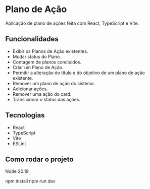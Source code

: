 # Plano de Ação

Aplicação de plano de ações feita com React, TypeScript e Vite.

## Funcionalidades

- Exibir os Planos de Ação existentes.
- Mudar status do Plano.
- Contagem de planos concluidos.
- Criar um Plano de Ação.
- Permitir a alteração do título e do objetivo de um plano de ação existente.
- Remover um plano de ação do sistema.
- Adicionar ações.
- Remover uma ação do card.
- Transicionar o status das ações.

## Tecnologias

- React
- TypeScript
- Vite
- ESLint

## Como rodar o projeto

Node 20.19

npm install
npm run dev

